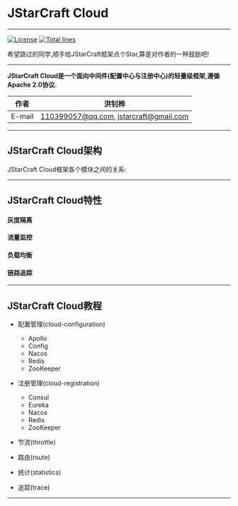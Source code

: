 # JStarCraft Cloud

****

[![License](https://img.shields.io/badge/license-Apache%202-4EB1BA.svg)](https://www.apache.org/licenses/LICENSE-2.0.html)
[![Total lines](https://tokei.rs/b1/github/HongZhaoHua/jstarcraft-cloud?category=lines)](https://tokei.rs/b1/github/HongZhaoHua/jstarcraft-cloud?category=lines)

希望路过的同学,顺手给JStarCraft框架点个Star,算是对作者的一种鼓励吧!

****

**JStarCraft Cloud是一个面向中间件(配置中心与注册中心)的轻量级框架,遵循Apache 2.0协议.**

|作者|洪钊桦|
|---|---
|E-mail|110399057@qq.com, jstarcraft@gmail.com

****

## JStarCraft Cloud架构

JStarCraft Cloud框架各个模块之间的关系:

****

## JStarCraft Cloud特性

#### 灰度隔离

#### 流量监控

#### 负载均衡

#### 链路追踪

****

## JStarCraft Cloud教程

* 配置管理(cloud-configuration)
    * Apollo
    * Config
    * Nacos
    * Redis
    * ZooKeeper
* 注册管理(cloud-registration)
    * Consul
    * Eureka
    * Nacos
    * Redis
    * ZooKeeper

* 节流(throttle)
* 路由(route)
* 统计(statistics)
* 追踪(trace)

****
